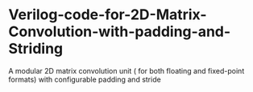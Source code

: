 # Verilog-code-for-2D-Matrix-Convolution-with-padding-and-Striding
A modular 2D matrix convolution unit ( for both floating and fixed-point formats) with configurable padding and stride
